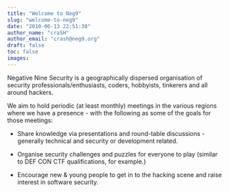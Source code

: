```yaml
---
title: "Welcome to Neg9"
slug: "welcome-to-neg9"
date: "2010-06-13 22:51:38"
author_name: "craSH"
author_email: "crash@neg9.org"
draft: false
toc: false
images:
---
```


Negative Nine Security is a geographically dispersed organisation of security professionals/enthusiasts, coders, hobbyists, tinkerers and all around hackers.

We aim to hold periodic (at least monthly) meetings in the various regions where we have a presence - with the following as some of the goals for those meetings:

- Share knowledge via presentations and round-table discussions - generally technical and security or development related.

- Organise security challenges and puzzles for everyone to play (similar to DEF CON CTF qualifications, for example.)

- Encourage new & young people to get in to the hacking scene and raise interest in software security.
